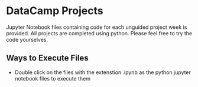 # DataCamp Projects
 Jupyter Notebook files containing code for each unguided project week is provided. All projects are completed using python. Please feel free to try the code yourselves.
 
## Ways to Execute Files
* Double click on the files with the extenstion .ipynb as the python jupyter notebook files to execute them
